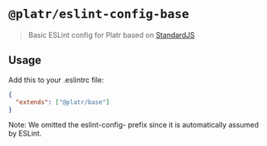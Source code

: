 # `@platr/eslint-config-base`

> Basic ESLint config for Platr based on [StandardJS](https://standardjs.com/)

## Usage

Add this to your .eslintrc file:

```json
{
  "extends": ["@platr/base"]
}
```

Note: We omitted the eslint-config- prefix since it is automatically assumed by ESLint.
